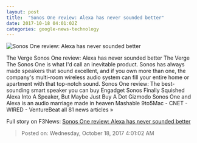 ```yaml
---
layout: post
title:  "Sonos One review: Alexa has never sounded better"
date: 2017-10-18 04:01:02Z
categories: google-news-technology
---
```


![Sonos One review: Alexa has never sounded better](https://cdn.vox-cdn.com/thumbor/kHg5Meh1aOXl0HCdvKaPzmFx5Kw=/0x280:2040x1348/fit-in/1200x630/cdn.vox-cdn.com/uploads/chorus_asset/file/9480619/cwelch_171017_2068_0008.jpg)

The Verge Sonos One review: Alexa has never sounded better The Verge The Sonos One is what I'd call an inevitable product. Sonos has always made speakers that sound excellent, and if you own more than one, the company's multi-room wireless audio system can fill your entire home or apartment with that top-notch sound. Sonos One review: The best-sounding smart speaker you can buy Engadget Sonos Finally Squished Alexa Into A Speaker, But Maybe Just Buy A Dot Gizmodo Sonos One and Alexa is an audio marriage made in heaven Mashable 9to5Mac - CNET - WIRED - VentureBeat all 81 news articles »


Full story on F3News: [Sonos One review: Alexa has never sounded better](http://www.f3nws.com/n/gA4vMG)

> Posted on: Wednesday, October 18, 2017 4:01:02 AM
